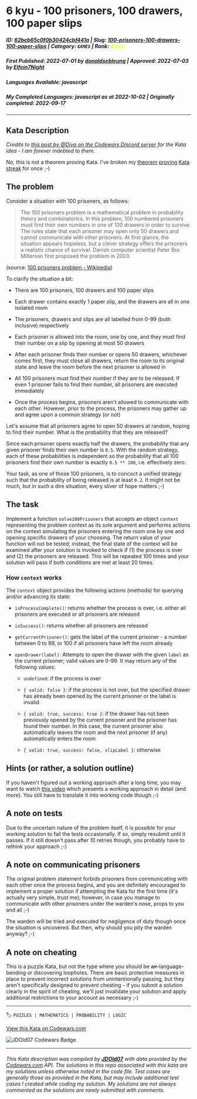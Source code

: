 # 6 kyu - 100 prisoners, 100 drawers, 100 paper slips

##### **ID**: [62beb65c0f0b30424cbf441a](https://www.codewars.com/kata/62beb65c0f0b30424cbf441a) | **Slug**: [100-prisoners-100-drawers-100-paper-slips](https://www.codewars.com/kata/62beb65c0f0b30424cbf441a) | **Category**: `GAMES` | **Rank**: <span style="color:yellow">6 kyu</span>

##### **First Published**: 2022-07-01 ***by*** [donaldsebleung](https://www.codewars.com/users/donaldsebleung) | **Approved**: 2022-07-03 ***by*** [Elfein7Night](https://www.codewars.com/users/Elfein7Night)

##### **Languages Available**: javascript

##### **My Completed Languages**: javascript ***as at*** 2022-10-02 | **Originally completed**: 2022-09-17

---

## Kata Description


_Credits to [this post by @Diva on the Codewars Discord server](https://discord.com/channels/846624424199061524/989596857640570910/992089008370892881) for the Kata idea - I am forever indebted to them._



No, this is not a theorem proving Kata. I've broken my [theorem](https://www.codewars.com/kata?q=author%3Adonaldsebleung&language=coq) [proving](https://www.codewars.com/kata?q=author%3Adonaldsebleung&language=lean) [Kata](https://www.codewars.com/kata?q=author%3Adonaldsebleung&language=agda) [streak](https://www.codewars.com/kata?q=author%3Adonaldsebleung&language=idris) for once ;-)



## The problem



Consider a situation with 100 prisoners, as follows:



> The 100 prisoners problem is a mathematical problem in probability theory and combinatorics. In this problem, 100 numbered prisoners must find their own numbers in one of 100 drawers in order to survive. The rules state that each prisoner may open only 50 drawers and cannot communicate with other prisoners. At first glance, the situation appears hopeless, but a clever strategy offers the prisoners a realistic chance of survival. Danish computer scientist Peter Bro Miltersen first proposed the problem in 2003.



(source: [100 prisoners problem - Wikipedia](https://en.wikipedia.org/wiki/100_prisoners_problem))



To clarify the situation a bit:



- There are 100 prisoners, 100 drawers and 100 paper slips

- Each drawer contains exactly 1 paper slip, and the drawers are all in one isolated room

- The prisoners, drawers and slips are all labelled from 0-99 (both inclusive) respectively

- Each prisoner is allowed into the room, one by one, and they must find their number on a slip by opening at most 50 drawers

- After each prisoner finds their number or opens 50 drawers, whichever comes first, they must close all drawers, return the room to its original state and leave the room before the next prisoner is allowed in

- All 100 prisoners must find their number if they are to be released. If even 1 prisoner fails to find their number, all prisoners are executed immediately

- Once the process begins, prisoners aren't allowed to communicate with each other. However, prior to the process, the prisoners may gather up and agree upon a common strategy (or not)



Let's assume that all prisoners agree to open 50 drawers at random, hoping to find their number. What is the probability that they are released?



Since each prisoner opens exactly half the drawers, the probability that any given prisoner finds their own number is `0.5`. With the random strategy, each of these probabilities is independent so the probability that all 100 prisoners find their own number is exactly `0.5 ** 100`, i.e. effectively zero.



Your task, as one of those 100 prisoners, is to concoct a unified strategy such that the probability of being released is at least `0.2`. It might not be much, but in such a dire situation, every sliver of hope matters ;-)



## The task



Implement a function `solve100Prisoners` that accepts an object `context` representing the problem context as its sole argument and performs actions on the context simulating the prisoners entering the room one by one and opening specific drawers of your choosing. The return value of your function will not be tested; instead, the final state of the context will be examined after your solution is invoked to check if (1) the process is over and (2) the prisoners are released. This will be repeated 100 times and your solution will pass if both conditions are met at least 20 times.



### How `context` works



The `context` object provides the following actions (methods) for querying and/or advancing its state:



- `isProcessComplete()`: returns whether the process is over, i.e. either all prisoners are executed or all prisoners are released

- `isSuccess()`: returns whether all prisoners are released

- `getCurrentPrisoner()`: gets the label of the current prisoner - a number between 0 to 99, or 100 if all prisoners have left the room already

- `openDrawer(label)`: Attempts to open the drawer with the given `label` as the current prisoner; valid values are 0-99. It may return any of the following values:



  - `undefined`: if the process is over

  - `{ valid: false }`: if the process is not over, but the specified drawer has already been opened by the current prisoner or the label is invalid

  - `{ valid: true, success: true }`: if the drawer has not been previously opened by the current prisoner and the prisoner has found their number. In this case, the current prisoner also automatically leaves the room and the next prisoner (if any) automatically enters the room

  - `{ valid: true, success: false, slipLabel }`: otherwise



## Hints (or rather, a solution outline)



If you haven't figured out a working approach after a long time, you may want to watch [this video](https://youtu.be/iSNsgj1OCLA) which presents a working approach in detail (and more). You still have to translate it into working code though ;-)



## A note on tests



Due to the uncertain nature of the problem itself, it is possible for your working solution to fail the tests occasionally. If so, simply resubmit until it passes. If it still doesn't pass after 10 retries though, you probably have to rethink your approach ;-)



## A note on communicating prisoners



The original problem statement forbids prisoners from communicating with each other once the process begins, and you are definitely encouraged to implement a proper solution if attempting the Kata for the first time (it's actually very simple, trust me); however, in case you manage to communicate with other prisoners under the warden's nose, props to you and all ;-)



The warden will be tried and executed for negligence of duty though once the situation is uncovered. But then, why should you pity the warden anyway? ;-)



## A note on cheating



This is a puzzle Kata, but not the type where you should be ~~air-~~language-bending or discovering loopholes. There are basic protective measures in place to prevent incorrect solutions from unintentionally passing, but they aren't specifically designed to prevent cheating - if you submit a solution clearly in the spirit of cheating, we'll just invalidate your solution and apply additional restrictions to your account as necessary ;-)

---


🏷 `PUZZLES | MATHEMATICS | PROBABILITY | LOGIC`


[View this Kata on Codewars.com](https://www.codewars.com/kata/62beb65c0f0b30424cbf441a)

![](https://www.codewars.com/users/jdold07/badges/large "JDOld07 Codewars Badge")

---

###### *This Kata description was compiled by [**JDOld07**](https://tpstech.dev) with data provided by the [Codewars.com](https://www.codewars.com) API.  The solutions in this repo associated with this kata are my solutions unless otherwise noted in the code file.  Test cases are generally those as provided in the Kata, but may include additional test cases I created while coding my solution.  My solutions are not always commented as the solutions are rarely submitted with comments.*

